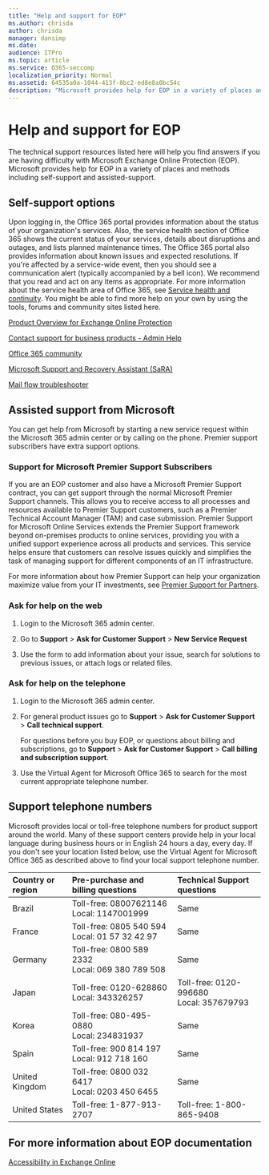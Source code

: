```yaml
---
title: "Help and support for EOP"
ms.author: chrisda
author: chrisda
manager: dansimp
ms.date:
audience: ITPro
ms.topic: article
ms.service: O365-seccomp
localization_priority: Normal
ms.assetid: 64535a0a-1044-413f-8bc2-ed8e8a0bc54c
description: "Microsoft provides help for EOP in a variety of places and methods including self-support and assisted-support."
---
```


# Help and support for EOP

The technical support resources listed here will help you find answers if you are having difficulty with Microsoft Exchange Online Protection (EOP). Microsoft provides help for EOP in a variety of places and methods including self-support and assisted-support.

## Self-support options

Upon logging in, the Office 365 portal provides information about the status of your organization's services. Also, the service health section of Office 365 shows the current status of your services, details about disruptions and outages, and lists planned maintenance times. The Office 365 portal also provides information about known issues and expected resolutions. If you're affected by a service-wide event, then you should see a communication alert (typically accompanied by a bell icon). We recommend that you read and act on any items as appropriate. For more information about the service health area of Office 365, see [Service health and continuity](https://docs.microsoft.com/office365/servicedescriptions/office-365-platform-service-description/service-health-and-continuity). You might be able to find more help on your own by using the tools, forums and community sites listed here.

[Product Overview for Exchange Online Protection](https://products.office.com/exchange/exchange-email-security-spam-protection)

[Contact support for business products - Admin Help](https://docs.microsoft.com/office365/admin/contact-support-for-business-products)

[Office 365 community](https://techcommunity.microsoft.com/t5/Office-365/ct-p/Office365)

[Microsoft Support and Recovery Assistant (SaRA)](https://support.office.com/article/e90bb691-c2a7-4697-a94f-88836856c72f)

[Mail flow troubleshooter](https://aka.ms/FixEmail)

## Assisted support from Microsoft

You can get help from Microsoft by starting a new service request within the Microsoft 365 admin center or by calling on the phone. Premier support subscribers have extra support options.

### Support for Microsoft Premier Support Subscribers

If you are an EOP customer and also have a Microsoft Premier Support contract, you can get support through the normal Microsoft Premier Support channels. This allows you to receive access to all processes and resources available to Premier Support customers, such as a Premier Technical Account Manager (TAM) and case submission. Premier Support for Microsoft Online Services extends the Premier Support framework beyond on-premises products to online services, providing you with a unified support experience across all products and services. This service helps ensure that customers can resolve issues quickly and simplifies the task of managing support for different components of an IT infrastructure.

For more information about how Premier Support can help your organization maximize value from your IT investments, see [Premier Support for Partners](https://partner.microsoft.com/support/microsoft-services-premier-support).

### Ask for help on the web

1. Login to the Microsoft 365 admin center.

2. Go to **Support** \> **Ask for Customer Support** \> **New Service Request**

3. Use the form to add information about your issue, search for solutions to previous issues, or attach logs or related files.

### Ask for help on the telephone

1. Login to the Microsoft 365 admin center.

2. For general product issues go to **Support** \> **Ask for Customer Support** \> **Call technical support**.

   For questions before you buy EOP, or questions about billing and subscriptions, go to **Support** \> **Ask for Customer Support** \> **Call billing and subscription support**.

3. Use the Virtual Agent for Microsoft Office 365 to search for the most current appropriate telephone number.

## Support telephone numbers

Microsoft provides local or toll-free telephone numbers for product support around the world. Many of these support centers provide help in your local language during business hours or in English 24 hours a day, every day. If you don't see your location listed below, use the Virtual Agent for Microsoft Office 365 as described above to find your local support telephone number.

|**Country or region**|**Pre-purchase and billing questions**|**Technical Support questions**|
|:-----|:-----|:-----|
|Brazil|Toll-free: 08007621146 <br/> Local: 1147001999|Same|
|France|Toll-free: 0805 540 594 <br/> Local: 01 57 32 42 97|Same|
|Germany|Toll-free: 0800 589 2332 <br/>  Local: 069 380 789 508|Same|
|Japan|Toll-free: 0120-628860 <br/> Local: 343326257|Toll-free: 0120-996680 <br/> Local: 357679793|
|Korea|Toll-free: 080-495-0880 <br/> Local: 234831937|Same|
|Spain|Toll-free: 900 814 197 <br/> Local: 912 718 160|Same|
|United Kingdom|Toll-free: 0800 032 6417 <br/> Local: 0203 450 6455|Same|
|United States|Toll-free: 1-877-913-2707|Toll-free: 1-800-865-9408|

## For more information about EOP documentation

[Accessibility in Exchange Online](https://docs.microsoft.com/Exchange/accessibility/accessibility)

